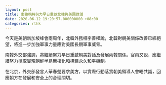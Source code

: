 ```yaml
---
layout: post
title: 南韓稱將努力早日重啟北韓與美國對話
date: 2020-06-12 19:20:57.000000000 +08:00
categories: rthk
---
```


今天是美朝新加坡峰會兩周年，北韓外務相李善權說，北韓對朝美關係改善已經絕望，將進一步加強軍事力量應對美國長期軍事威脅。

南韓外交部強調，將繼續努力早日重啟朝美對話及發展兩韓關係。官員又說，應繼續努力爭取實現朝鮮半島無核化和構建永久和平機制。

在北京，外交部發言人華春瑩要求美方，以實際行動落實朝美領導人會晤共識，回應朝方在發展和安全上的合理關切。
